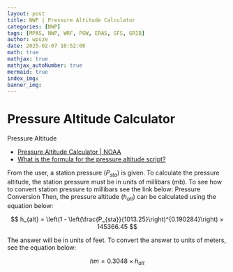 ```yaml
---
layout: post
title: NWP | Pressure Altitude Calculator
categories: [NWP]
tags: [MPAS, NWP, WRF, PGW, ERA5, GFS, GRIB]
author: wpsze
date: 2025-02-07 10:52:00
math: true
mathjax: true
mathjax_autoNumber: true
mermaid: true
index_img: 
banner_img: 
---
```


# Pressure Altitude Calculator

Pressure Altitude

- [Pressure Altitude Calculator | NOAA](https://www.weather.gov/epz/wxcalc_pressurealtitude)
- [What is the formula for the pressure altitude script?](https://www.weather.gov/epz/wxcalc_pressurealtitude)

From the user, a station pressure ($P_{sta}$) is given. To calculate the pressure altitude, the station pressure must be in units of millibars (mb). To see how to convert station pressure to millibars see the link below:
Pressure Conversion
Then, the pressure altitude ($h_{alt}$) can be calculated using the equation below:

$$
h_{alt} = \left(1 - \left(\frac{P_{sta}}{1013.25}\right)^{0.190284}\right) × 145366.45
$$

The answer will be in units of feet. To convert the answer to units of meters, see the equation below:

$$
hm = 0.3048 × h_{alt}
$$